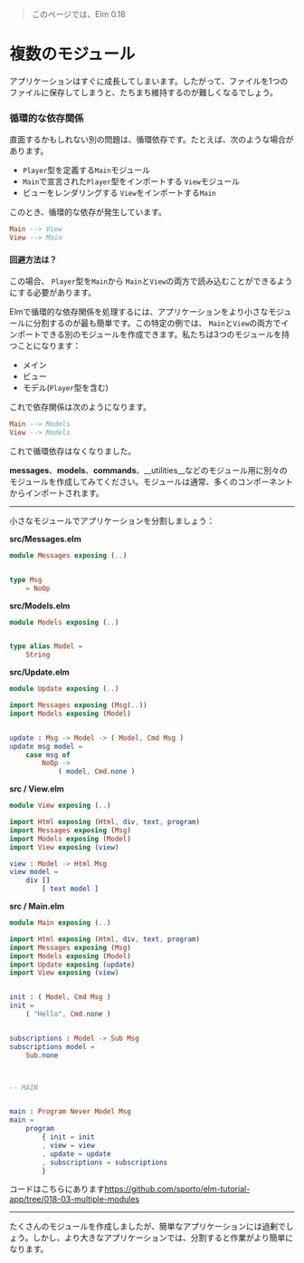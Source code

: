 >このページでは、Elm 0.18

# 複数のモジュール

アプリケーションはすぐに成長してしまいます。したがって、ファイルを1つのファイルに保存してしまうと、たちまち維持するのが難しくなるでしょう。

### 循環的な依存関係

直面するかもしれない別の問題は、循環依存です。たとえば、次のような場合があります。

- `Player`型を定義する`Main`モジュール
- `Main`で宣言された`Player`型をインポートする `View`モジュール
- ビューをレンダリングする `View`をインポートする`Main`

このとき、循環的な依存が発生しています。

```elm
Main --> View
View --> Main
```

#### 回避方法は？

この場合、 `Player`型を`Main`から `Main`と`View`の両方で読み込むことができるようにする必要があります。

Elmで循環的な依存関係を処理するには、アプリケーションをより小さなモジュールに分割するのが最も簡単です。この特定の例では、 `Main`と`View`の両方でインポートできる別のモジュールを作成できます。私たちは3つのモジュールを持つことになります：

- メイン
- ビュー
- モデル(`Player`型を含む)

これで依存関係は次のようになります。

```elm
Main --> Models
View --> Models
```

これで循環依存はなくなりました。

__messages__、__models__、__commands__、__utilities__などのモジュール用に別々のモジュールを作成してみてください。モジュールは通常、多くのコンポーネントからインポートされます。

---

小さなモジュールでアプリケーションを分割しましょう：

__src/Messages.elm__

```elm
module Messages exposing (..)


type Msg
    = NoOp
```

__src/Models.elm__

```elm
module Models exposing (..)


type alias Model =
    String
```

__src/Update.elm__

```elm
module Update exposing (..)

import Messages exposing (Msg(..))
import Models exposing (Model)


update : Msg -> Model -> ( Model, Cmd Msg )
update msg model =
    case msg of
        NoOp ->
            ( model, Cmd.none )
```

__src / View.elm__

```elm
module View exposing (..)

import Html exposing (Html, div, text, program)
import Messages exposing (Msg)
import Models exposing (Model)
import View exposing (view)

view : Model -> Html Msg
view model =
    div []
        [ text model ]
```

__src / Main.elm__

```elm
module Main exposing (..)

import Html exposing (Html, div, text, program)
import Messages exposing (Msg)
import Models exposing (Model)
import Update exposing (update)
import View exposing (view)


init : ( Model, Cmd Msg )
init =
    ( "Hello", Cmd.none )


subscriptions : Model -> Sub Msg
subscriptions model =
    Sub.none



-- MAIN


main : Program Never Model Msg
main =
    program
        { init = init
        , view = view
        , update = update
        , subscriptions = subscriptions
        }
```

コードはこちらにあります<https://github.com/sporto/elm-tutorial-app/tree/018-03-multiple-modules>

---

たくさんのモジュールを作成しましたが、簡単なアプリケーションには過剰でしょう。しかし、より大きなアプリケーションでは、分割すると作業がより簡単になります。
